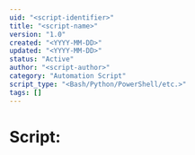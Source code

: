 ```yaml
---
uid: "<script-identifier>"
title: "<script-name>"
version: "1.0"
created: "<YYYY-MM-DD>"
updated: "<YYYY-MM-DD>"
status: "Active"
author: "<script-author>"
category: "Automation Script"
script_type: "<Bash/Python/PowerShell/etc.>"
tags: []
---
```


# Script: <Script Name>

## Purpose
<Clear description of what this script does and why it exists.>

## Usage
```bash
<command-to-run-script> [options] [arguments]
```

## Parameters
| Parameter | Type | Required | Description | Default |
|-----------|------|----------|-------------|---------|
| `<param1>` | `<type>` | Yes/No | <Description> | `<default>` |
| `<param2>` | `<type>` | Yes/No | <Description> | `<default>` |

## Prerequisites
- **System Requirements:**
  - <Operating System>
  - <Software dependencies>
  - <Version requirements>
- **Permissions:**
  - <Required permissions>
  - <Access rights needed>
- **Dependencies:**
  - <External tools or libraries>
  - <Configuration files>

## Input/Output

### Input
- **Files:** <Input files or data sources>
- **Environment Variables:** <Required environment variables>
- **Configuration:** <Configuration requirements>

### Output
- **Files:** <Output files created>
- **Logs:** <Log files or console output>
- **Return Codes:** <Exit codes and their meanings>

## Examples

### Basic Usage
```bash
<example-command-1>
# Expected output: <description>
```

### Advanced Usage
```bash
<example-command-2>
# Expected output: <description>
```

### Error Scenarios
```bash
<example-error-command>
# Expected error: <error description>
```

## Error Handling
| Error Code | Meaning | Resolution |
|------------|---------|------------|
| 0 | Success | No action needed |
| 1 | <Error type> | <How to resolve> |
| 2 | <Error type> | <How to resolve> |

## Safety Considerations
- **Destructive Actions:** <Any actions that modify/delete data>
- **Rollback Procedures:** <How to undo changes if needed>
- **Testing Requirements:** <How to safely test the script>

## Monitoring and Logging
- **Log Location:** `<log-file-path>`
- **Log Level:** <Debug/Info/Warning/Error>
- **Monitoring Points:** <Key metrics or checkpoints>

## Maintenance
- **Update Schedule:** <How often to review/update>
- **Backup Procedures:** <How to backup before changes>
- **Testing Protocol:** <How to test after changes>

## Related Scripts
- `<related-script-1>` - <Relationship description>
- `<related-script-2>` - <Relationship description>

## Troubleshooting

### Common Issues
| Issue | Symptom | Cause | Solution |
|-------|---------|-------|----------|
| <Issue 1> | <How it appears> | <Why it happens> | <How to fix> |
| <Issue 2> | <How it appears> | <Why it happens> | <How to fix> |

### Debug Mode
```bash
<command-to-run-in-debug-mode>
```

## Performance Notes
- **Execution Time:** <Typical runtime>
- **Resource Usage:** <Memory, CPU, disk requirements>
- **Scalability:** <Performance with larger datasets>

## Security Considerations
- **Credentials:** <How credentials are handled>
- **Access Control:** <Required permissions>
- **Audit Trail:** <What actions are logged>

## Revision History
| Version | Date | Changes | Author | Testing |
|---------|------|---------|--------|---------|
| 1.0 | <YYYY-MM-DD> | <Initial version> | <Author> | <Test status> |

---
**Template Version:** 1.0  
**Script Location:** `<file-path>`